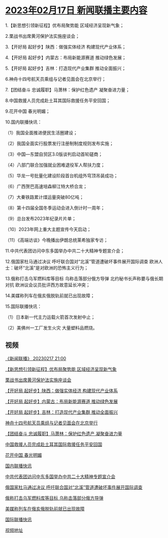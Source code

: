 # [2023年02月17日 新闻联播主要内容](https://tv.cctv.com/lm/xwlb/day/20230217.shtml)

1.【新思想引领新征程】优布局聚势能 区域经济呈现新气象；

2.栗战书出席黄河保护法实施座谈会；

3.【开好局 起好步】陕西：做强实体经济 构建现代产业体系；

4.【开好局 起好步】内蒙古：布局新能源赛道 推动绿色发展；

5.【开好局 起好步】吉林：打造现代产业集群 推动全面振兴；

6.神舟十四号航天员乘组与记者见面会在北京举行；

7.【团结奋斗 忠诚履职】马萧林：保护红色遗产 凝聚奋进力量；

8.中国救援人员完成赴土耳其国际救援任务平安回国；

9.花开中国 春光明媚；

10.国内联播快讯：

（1）我国全面推进便民生活圈建设；

（2）我国全面实行股票发行注册制制度规则发布实施；

（3）中国—东盟自贸区3.0版谈判启动首轮磋商；

（4）八部门联合加强就业困难退役军人帮扶力度；

（5）华龙一号批量化建设阶段首台机组外穹顶吊装成功；

（6）广西贺巴高速培森柳江特大桥合龙；

（7）大秦铁路累计煤运量突破80亿吨；

（8）第十四届全国冬季运动会进入倒计时一周年；

（9）总台发布2023年纪录片片单；

（10）2023年网上重大主题宣传今天启动；

（11）《高端访谈》今晚播出伊朗总统莱希独家专访；

11.中共代表团访问中东多国举办中共二十大精神专题宣介会；

12.俄国家杜马通过决议 呼吁联合国对“北溪”管道遭破坏事件展开国际调查 欧洲人士：破坏“北溪”是对欧洲的恐怖主义行为；

13.俄称打击乌军燃料库等目标 乌称击落部分俄方导弹 北约秘书长声称要与俄长期对抗 欧洲议会议员批评西方故意延长冲突；

14.美媒称列车在俄亥俄脱轨前就已出现故障；

15.国际联播快讯：

（1）日本新一代主力运载火箭首次发射中止；

（2）美佛州一工厂发生火灾 大量塑料品燃烧。

## 视频

[《新闻联播》 20230217 21:00](https://tv.cctv.com/2023/02/17/VIDEIX6I957GmPmpDPjTg5l0230217.shtml)

[【新思想引领新征程】优布局聚势能 区域经济呈现新气象](https://tv.cctv.com/2023/02/17/VIDEabpHjf3XjxDyRO51AWmH230217.shtml)

[栗战书出席黄河保护法实施座谈会](https://tv.cctv.com/2023/02/17/VIDEcIauuZAOyJhUP1fSMpEZ230217.shtml)

[【开好局 起好步】陕西：做强实体经济 构建现代产业体系](https://tv.cctv.com/2023/02/17/VIDEH7t0tHAtSzxKVSVhCRrS230217.shtml)

[【开好局 起好步】内蒙古：布局新能源赛道 推动绿色发展](https://tv.cctv.com/2023/02/17/VIDE9r4bTxQuAPJyroXqVXY6230217.shtml)

[【开好局 起好步】吉林：打造现代产业集群 推动全面振兴](https://tv.cctv.com/2023/02/17/VIDEvdyCpr9ytcNKhr5hoTHO230217.shtml)

[神舟十四号航天员乘组与记者见面会在北京举行](https://tv.cctv.com/2023/02/17/VIDEf484HvUL09FCAvnuTawP230217.shtml)

[【团结奋斗 忠诚履职】马萧林：保护红色遗产 凝聚奋进力量](https://tv.cctv.com/2023/02/17/VIDEFofEFfAgZxxr3KtVX5fO230217.shtml)

[中国救援人员完成赴土耳其国际救援任务平安回国](https://tv.cctv.com/2023/02/17/VIDELY1WH7Dx9CZj3K7HCoHU230217.shtml)

[花开中国 春光明媚](https://tv.cctv.com/2023/02/17/VIDEykts4iSvVEQoZun5b0e1230217.shtml)

[国内联播快讯](https://tv.cctv.com/2023/02/17/VIDEORzhJzqeK1zzldPrDHFs230217.shtml)

[中共代表团访问中东多国举办中共二十大精神专题宣介会](https://tv.cctv.com/2023/02/17/VIDEPsR1UQBh5fK4XNEl0HqY230217.shtml)

[俄国家杜马通过决议 呼吁联合国对“北溪”管道遭破坏事件展开国际调查](https://tv.cctv.com/2023/02/17/VIDEvN3htPMJ8OgXP1QSRYaf230217.shtml)

[俄称打击乌军燃料库等目标 乌称击落部分俄方导弹](https://tv.cctv.com/2023/02/17/VIDE28ulLxMvjTLtG2gtd27c230217.shtml)

[美媒称列车在俄亥俄脱轨前就已出现故障](https://tv.cctv.com/2023/02/17/VIDEEKBgT5ZLrte4SFhb0Cpx230217.shtml)

[国际联播快讯](https://tv.cctv.com/2023/02/17/VIDEPCqVK7wMpROBEYnHA2MV230217.shtml)

[视频地址](https://tv.cctv.com/lm/xwlb/day/20230217.shtml) 

